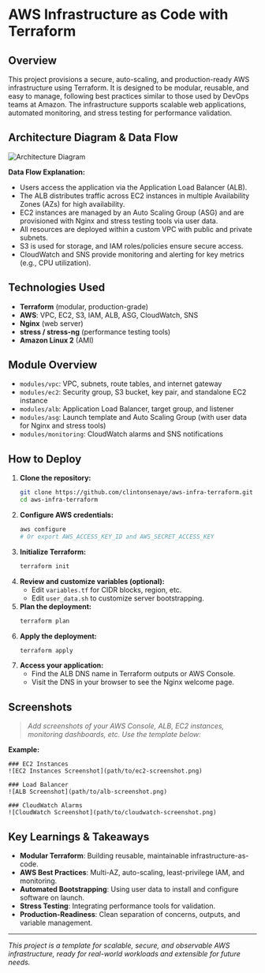 # AWS Infrastructure as Code with Terraform

## Overview
This project provisions a secure, auto-scaling, and production-ready AWS infrastructure using Terraform. It is designed to be modular, reusable, and easy to manage, following best practices similar to those used by DevOps teams at Amazon. The infrastructure supports scalable web applications, automated monitoring, and stress testing for performance validation.

## Architecture Diagram & Data Flow
![Architecture Diagram](https://github.com/user-attachments/assets/f3e0e337-2efc-47c4-b6f4-590e41336842)

**Data Flow Explanation:**
- Users access the application via the Application Load Balancer (ALB).
- The ALB distributes traffic across EC2 instances in multiple Availability Zones (AZs) for high availability.
- EC2 instances are managed by an Auto Scaling Group (ASG) and are provisioned with Nginx and stress testing tools via user data.
- All resources are deployed within a custom VPC with public and private subnets.
- S3 is used for storage, and IAM roles/policies ensure secure access.
- CloudWatch and SNS provide monitoring and alerting for key metrics (e.g., CPU utilization).

## Technologies Used
- **Terraform** (modular, production-grade)
- **AWS**: VPC, EC2, S3, IAM, ALB, ASG, CloudWatch, SNS
- **Nginx** (web server)
- **stress / stress-ng** (performance testing tools)
- **Amazon Linux 2** (AMI)

## Module Overview
- `modules/vpc`: VPC, subnets, route tables, and internet gateway
- `modules/ec2`: Security group, S3 bucket, key pair, and standalone EC2 instance
- `modules/alb`: Application Load Balancer, target group, and listener
- `modules/asg`: Launch template and Auto Scaling Group (with user data for Nginx and stress tools)
- `modules/monitoring`: CloudWatch alarms and SNS notifications

## How to Deploy
1. **Clone the repository:**
   ```bash
   git clone https://github.com/clintonsenaye/aws-infra-terraform.git 
   cd aws-infra-terraform
   ```
2. **Configure AWS credentials:**
   ```bash
   aws configure
   # Or export AWS_ACCESS_KEY_ID and AWS_SECRET_ACCESS_KEY
   ```
3. **Initialize Terraform:**
   ```bash
   terraform init
   ```
4. **Review and customize variables (optional):**
   - Edit `variables.tf` for CIDR blocks, region, etc.
   - Edit `user_data.sh` to customize server bootstrapping.
5. **Plan the deployment:**
   ```bash
   terraform plan
   ```
6. **Apply the deployment:**
   ```bash
   terraform apply
   ```
7. **Access your application:**
   - Find the ALB DNS name in Terraform outputs or AWS Console.
   - Visit the DNS in your browser to see the Nginx welcome page.

## Screenshots
> _Add screenshots of your AWS Console, ALB, EC2 instances, monitoring dashboards, etc. Use the template below:_

**Example:**
```
### EC2 Instances
![EC2 Instances Screenshot](path/to/ec2-screenshot.png)

### Load Balancer
![ALB Screenshot](path/to/alb-screenshot.png)

### CloudWatch Alarms
![CloudWatch Screenshot](path/to/cloudwatch-screenshot.png)
```

## Key Learnings & Takeaways
- **Modular Terraform**: Building reusable, maintainable infrastructure-as-code.
- **AWS Best Practices**: Multi-AZ, auto-scaling, least-privilege IAM, and monitoring.
- **Automated Bootstrapping**: Using user data to install and configure software on launch.
- **Stress Testing**: Integrating performance tools for validation.
- **Production-Readiness**: Clean separation of concerns, outputs, and variable management.

---
_This project is a template for scalable, secure, and observable AWS infrastructure, ready for real-world workloads and extensible for future needs._
